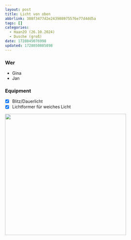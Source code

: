 ```yaml
---
layout: post
title: Licht von oben
abbrlink: 308f3477d2e243908975576e77d4dd5a
tags: []
categories:
  - Haan2O (26.10.2024)
  - Dusche (groß)
date: 1728045076998
updated: 1728050885898
---
```


### Wer

- Gina
- Jan

### Equipment

- [x] Blitz/Dauerlicht
- [x] Lichtformer für weiches Licht

<img src=":/e43fa2c686a6429da9462ee5f87aa21a" width="400"/>
